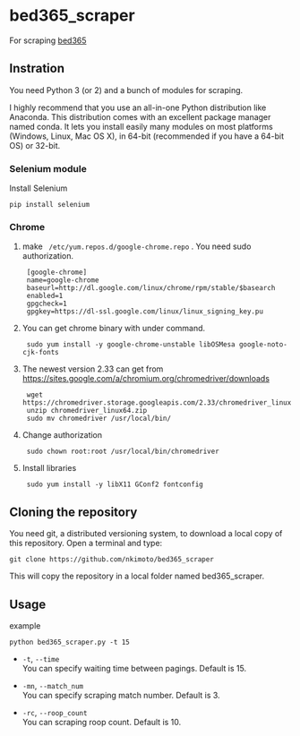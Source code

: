 # bed365_scraper

For scraping [bed365](https://www.bet365.com/)

## Instration

You need Python 3 (or 2) and a bunch of modules for scraping.

I highly recommend that you use an all-in-one Python distribution like Anaconda. This distribution comes with an excellent package manager named conda. It lets you install easily many modules on most platforms (Windows, Linux, Mac OS X), in 64-bit (recommended if you have a 64-bit OS) or 32-bit.


### Selenium module
Install Selenium
```
pip install selenium
```


### Chrome
1. make ` /etc/yum.repos.d/google-chrome.repo` . You need sudo authorization.

        [google-chrome]
        name=google-chrome
        baseurl=http://dl.google.com/linux/chrome/rpm/stable/$basearch
        enabled=1
        gpgcheck=1
        gpgkey=https://dl-ssl.google.com/linux/linux_signing_key.pu

1. You can get chrome binary with under command.

        sudo yum install -y google-chrome-unstable libOSMesa google-noto-cjk-fonts

1. The newest version 2.33 can get from https://sites.google.com/a/chromium.org/chromedriver/downloads 

        wget https://chromedriver.storage.googleapis.com/2.33/chromedriver_linux64.zip
        unzip chromedriver_linux64.zip
        sudo mv chromedriver /usr/local/bin/

1. Change authorization

        sudo chown root:root /usr/local/bin/chromedriver

1. Install libraries

        sudo yum install -y libX11 GConf2 fontconfig




## Cloning the repository

You need git, a distributed versioning system, to download a local copy of this repository. Open a terminal and type:
```
git clone https://github.com/nkimoto/bed365_scraper
```
This will copy the repository in a local folder named bed365_scraper.

## Usage
example
```
python bed365_scraper.py -t 15 
```

- `-t`, `--time`  
You can specify waiting time between pagings. Default is 15.

- `-mn`, `--match_num`  
You can specify scraping match number. Default is 3.

- `-rc`, `--roop_count`  
You can scraping roop count. Default is 10.
